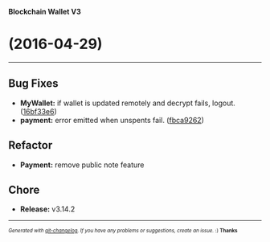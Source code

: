 __Blockchain Wallet V3__

#   (2016-04-29)



---

## Bug Fixes

- **MyWallet:** if wallet is updated remotely and decrypt fails, logout.
  ([16bf33e6](https://github.com/blockchain/My-Wallet-V3/commit/16bf33e6e38b92ffd4191cab786138ddfcf77766))
- **payment:** error emitted when unspents fail.
  ([fbca9262](https://github.com/blockchain/My-Wallet-V3/commit/fbca9262f269fb6e20e55172240396190f8dae9d))


## Refactor

- **Payment:** remove public note feature


## Chore

- **Release:** v3.14.2



---
<sub><sup>*Generated with [git-changelog](https://github.com/rafinskipg/git-changelog). If you have any problems or suggestions, create an issue.* :) **Thanks** </sub></sup>